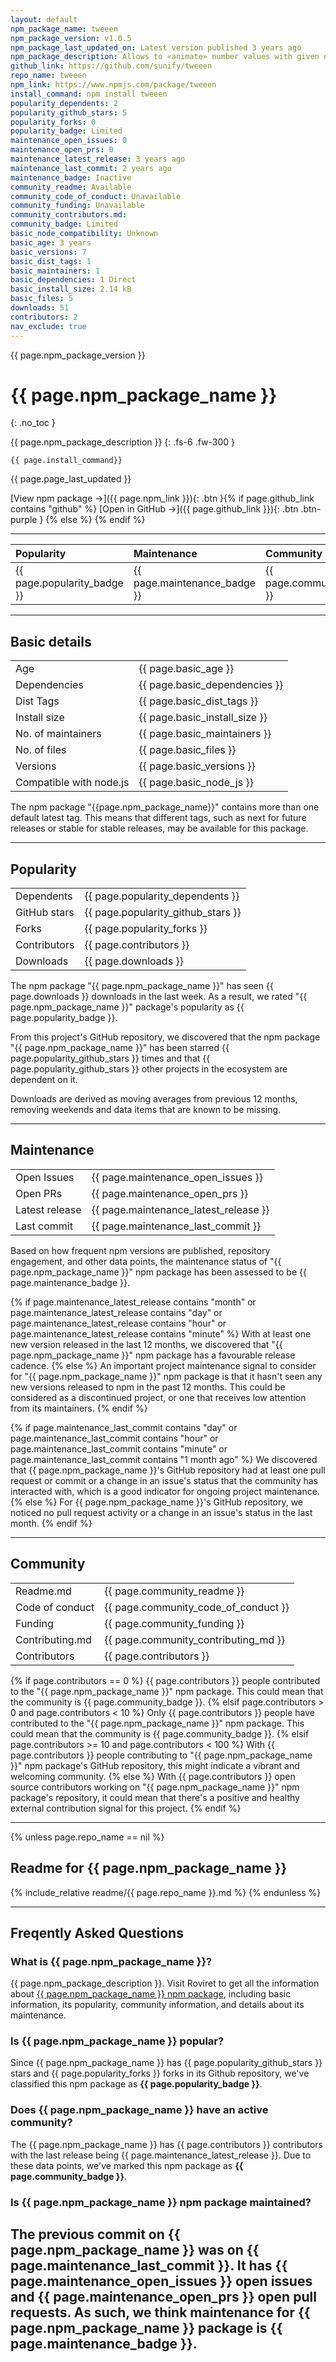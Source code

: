 ```yaml
---
layout: default
npm_package_name: tweeen
npm_package_version: v1.0.5
npm_package_last_updated_on: Latest version published 3 years ago
npm_package_description: Allows to «animate» number values with given duration
github_link: https://github.com/sunify/tweeen
repo_name: tweeen
npm_link: https://www.npmjs.com/package/tweeen
install_command: npm install tweeen
popularity_dependents: 2
popularity_github_stars: 5
popularity_forks: 0
popularity_badge: Limited
maintenance_open_issues: 0
maintenance_open_prs: 0
maintenance_latest_release: 3 years ago
maintenance_last_commit: 2 years ago
maintenance_badge: Inactive
community_readme: Available
community_code_of_conduct: Unavailable
community_funding: Unavailable
community_contributors.md: 
community_badge: Limited
basic_node_compatibility: Unknown
basic_age: 3 years
basic_versions: 7
basic_dist_tags: 1
basic_maintainers: 1
basic_dependencies: 1 Direct
basic_install_size: 2.14 kB
basic_files: 5
downloads: 51
contributors: 2
nav_exclude: true
---
```


{{ page.npm_package_version }}
# {{ page.npm_package_name }}
{: .no_toc }

{{ page.npm_package_description }}
{: .fs-6 .fw-300 }

```
{{ page.install_command}}
```
{{ page.page_last_updated }}

[View npm package →]({{ page.npm_link }}){: .btn }{% if page.github_link contains "github" %}
[Open in GitHub →]({{ page.github_link }}){: .btn .btn-purple }
{% else %}
{% endif %}

---

| Popularity                   | Maintenance                  | Community                   | Readme File                 |
|:-----------------------------|:-----------------------------|:----------------------------|:----------------------------|
| {{ page.popularity_badge }}  | {{ page.maintenance_badge }} | {{ page.community_badge }}  | {{ page.community_readme }} |


---

## Basic details

|                          |                              | 
|:-------------------------|:-----------------------------|
| Age                      | {{ page.basic_age }}         |
| Dependencies             | {{ page.basic_dependencies }}|
| Dist Tags                | {{ page.basic_dist_tags }}   |
| Install size             | {{ page.basic_install_size }}|
| No. of maintainers       | {{ page.basic_maintainers }} |
| No. of files             | {{ page.basic_files }}       |
| Versions                 | {{ page.basic_versions }}    |
| Compatible with node.js  | {{ page.basic_node_js }}     |

The npm package "{{page.npm_package_name}}" contains more than one default latest tag. This means that different tags, such as next for future releases or stable for stable releases, may be available for this package.

---

## Popularity

|                              |                                        | 
|:-----------------------------|:---------------------------------------|
| Dependents                   | {{ page.popularity_dependents }}       |
| GitHub stars                 | {{ page.popularity_github_stars }}     |
| Forks                        | {{ page.popularity_forks }}            |
| Contributors                 | {{ page.contributors }}     |
| Downloads                    | {{ page.downloads }}                   |

The npm package "{{ page.npm_package_name }}" has seen {{ page.downloads }} downloads in the last week. As a result, we rated "{{ page.npm_package_name }}" package's popularity as {{ page.popularity_badge }}.

From this project's GitHub repository, we discovered that the npm package "{{ page.npm_package_name }}" has been starred {{ page.popularity_github_stars }} times and that {{ page.popularity_github_stars }} other projects in the ecosystem are dependent on it.

Downloads are derived as moving averages from previous 12 months, removing weekends and data items that are known to be missing.

---

## Maintenance 

|                              |                                        | 
|:-----------------------------|:---------------------------------------|
| Open Issues                  | {{ page.maintenance_open_issues }}     |
| Open PRs                     | {{ page.maintenance_open_prs }}        |
| Latest release               | {{ page.maintenance_latest_release }}  |
| Last commit                  | {{ page.maintenance_last_commit }}     |

Based on how frequent npm versions are published, repository engagement, and other data points, the maintenance status of "{{ page.npm_package_name }}" npm package has been assessed to be {{ page.maintenance_badge }}.

{% if page.maintenance_latest_release contains "month" or page.maintenance_latest_release contains "day" or page.maintenance_latest_release contains "hour" or page.maintenance_latest_release contains "minute" %}
With at least one new version released in the last 12 months, we discovered that "{{ page.npm_package_name }}" npm package has a favourable release cadence.
{% else %}
An important project maintenance signal to consider for "{{ page.npm_package_name }}" npm package is that it hasn't seen any new versions released to npm in the past 12 months. This could be considered as a discontinued project, or one that receives low attention from its maintainers.
{% endif %}

{% if page.maintenance_last_commit contains "day" or page.maintenance_last_commit contains "hour" or page.maintenance_last_commit contains "minute" or page.maintenance_last_commit contains "1 month ago" %}
We discovered that {{ page.npm_package_name }}'s GitHub repository had at least one pull request or commit or a change in an issue's status that the community has interacted with, which is a good indicator for ongoing project maintenance.
{% else %}
For {{ page.npm_package_name }}'s GitHub repository, we noticed no pull request activity or a change in an issue's status in the last month.
{% endif %}

---

## Community

|                              |                                        | 
|:-----------------------------|:---------------------------------------|
| Readme.md                    | {{ page.community_readme }}            |
| Code of conduct              | {{ page.community_code_of_conduct }}   |
| Funding                      | {{ page.community_funding }}           |
| Contributing.md              | {{ page.community_contributing_md }}   |
| Contributors                 | {{ page.contributors }}                |

{% if page.contributors == 0 %}
{{ page.contributors }} people contributed to the "{{ page.npm_package_name }}" npm package. This could mean that the community is {{ page.community_badge }}.
{% elsif page.contributors > 0 and page.contributors < 10 %}
Only {{ page.contributors }} people have contributed to the "{{ page.npm_package_name }}" npm package. This could mean that the community is {{ page.community_badge }}.
{% elsif page.contributors >= 10 and page.contributors < 100 %}
With {{ page.contributors }} people contributing to "{{ page.npm_package_name }}" npm package's GitHub repository, this might indicate a vibrant and welcoming community.
{% else %}
With {{ page.contributors }} open source contributors working on "{{ page.npm_package_name }}" npm package's repository, it could mean that there's a positive and healthy external contribution signal for this project.
{% endif %}

---

{% unless page.repo_name == nil %}
## Readme for {{ page.npm_package_name }}
{% include_relative readme/{{ page.repo_name }}.md %}
{% endunless %}

---

## Freqently Asked Questions

### What is {{ page.npm_package_name }}?
{{ page.npm_package_description }}. Visit Roviret to get all the information about [{{ page.npm_package_name }} npm package](https://roviret.com/npm-package/), including basic information, its popularity, community information, and details about its maintenance.

### Is {{ page.npm_package_name }} popular?
Since {{ page.npm_package_name }} has {{ page.popularity_github_stars }} stars and {{ page.popularity_forks }} forks in its Github repository, we've classified this npm package as <b>{{ page.popularity_badge }}</b>.

### Does {{ page.npm_package_name }} have an active community?
The {{ page.npm_package_name }} has {{ page.contributors }} contributors with the last release being {{ page.maintenance_latest_release }}. Due to these data points, we've marked this npm package as <b>{{ page.community_badge }}</b>. 

### Is {{ page.npm_package_name }} npm package maintained?
The previous commit on {{ page.npm_package_name }} was on {{ page.maintenance_last_commit }}. It has {{ page.maintenance_open_issues }} open issues and {{ page.maintenance_open_prs }} open pull requests. As such, we think maintenance for {{ page.npm_package_name }} package is <b>{{ page.maintenance_badge }}</b>. 
---
